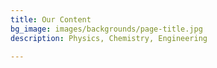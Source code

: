 ```yaml
---
title: Our Content
bg_image: images/backgrounds/page-title.jpg
description: Physics, Chemistry, Engineering

---
```

